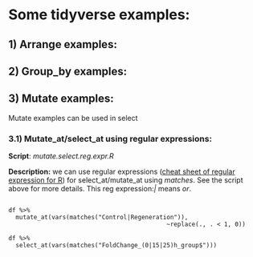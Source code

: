 # Some tidyverse examples:

## 1) Arrange examples:

## 2) Group_by examples:

## 3) Mutate examples:

Mutate examples can be used in select

### 3.1) Mutate_at/select_at using regular expressions:

**Script**: *mutate.select.reg.expr.R*

**Description:** we can use regular expressions ([cheat sheet of regular expression for R](https://rstudio.com/wp-content/uploads/2016/09/RegExCheatsheet.pdf)) for select_at/mutate_at using *matches*. See the script above for more details. This reg expression:*|* means *or*. 

```{r}

df %>%
  mutate_at(vars(matches("Control|Regeneration")),
                                            ~replace(., . < 1, 0))

df %>%
  select_at(vars(matches("FoldChange_(0|15|25)h_group$")))          

```
